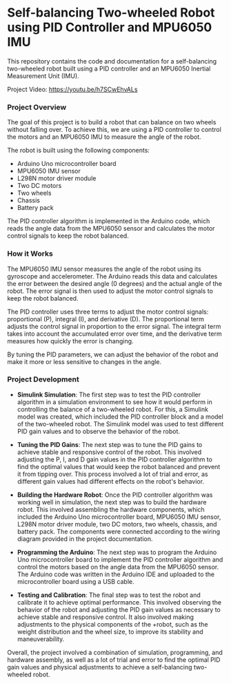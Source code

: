 # Self-balancing Two-wheeled Robot using PID Controller and MPU6050 IMU
This repository contains the code and documentation for a self-balancing two-wheeled robot built using a PID controller and an MPU6050 Inertial Measurement Unit (IMU).

Project Video: https://youtu.be/h7SCwEhvALs

### Project Overview
The goal of this project is to build a robot that can balance on two wheels without falling over. To achieve this, we are using a PID controller to control the motors and an MPU6050 IMU to measure the angle of the robot.

The robot is built using the following components:

+ Arduino Uno microcontroller board
+ MPU6050 IMU sensor
+ L298N motor driver module
+ Two DC motors
+ Two wheels
+ Chassis
+ Battery pack

The PID controller algorithm is implemented in the Arduino code, which reads the angle data from the MPU6050 sensor and calculates the motor control signals to keep the robot balanced.

### How it Works
The MPU6050 IMU sensor measures the angle of the robot using its gyroscope and accelerometer. The Arduino reads this data and calculates the error between the desired angle (0 degrees) and the actual angle of the robot. The error signal is then used to adjust the motor control signals to keep the robot balanced.

The PID controller uses three terms to adjust the motor control signals: proportional (P), integral (I), and derivative (D). The proportional term adjusts the control signal in proportion to the error signal. The integral term takes into account the accumulated error over time, and the derivative term measures how quickly the error is changing.

By tuning the PID parameters, we can adjust the behavior of the robot and make it more or less sensitive to changes in the angle.

### Project Development

+ **Simulink Simulation**: The first step was to test the PID controller algorithm in a simulation environment to see how it would perform in controlling the balance of a two-wheeled robot. For this, a Simulink model was created, which included the PID controller block and a model of the two-wheeled robot. The Simulink model was used to test different PID gain values and to observe the behavior of the robot.

+ **Tuning the PID Gains**: The next step was to tune the PID gains to achieve stable and responsive control of the robot. This involved adjusting the P, I, and D gain values in the PID controller algorithm to find the optimal values that would keep the robot balanced and prevent it from tipping over. This process involved a lot of trial and error, as different gain values had different effects on the robot's behavior.

+ **Building the Hardware Robot**: Once the PID controller algorithm was working well in simulation, the next step was to build the hardware robot. This involved assembling the hardware components, which included the Arduino Uno microcontroller board, MPU6050 IMU sensor, L298N motor driver module, two DC motors, two wheels, chassis, and battery pack. The components were connected according to the wiring diagram provided in the project documentation.

+ **Programming the Arduino**: The next step was to program the Arduino Uno microcontroller board to implement the PID controller algorithm and control the motors based on the angle data from the MPU6050 sensor. The Arduino code was written in the Arduino IDE and uploaded to the microcontroller board using a USB cable.

+ **Testing and Calibration**: The final step was to test the robot and calibrate it to achieve optimal performance. This involved observing the behavior of the robot and adjusting the PID gain values as necessary to achieve stable and responsive control. It also involved making adjustments to the physical components of the +robot, such as the weight distribution and the wheel size, to improve its stability and maneuverability.

Overall, the project involved a combination of simulation, programming, and hardware assembly, as well as a lot of trial and error to find the optimal PID gain values and physical adjustments to achieve a self-balancing two-wheeled robot.
